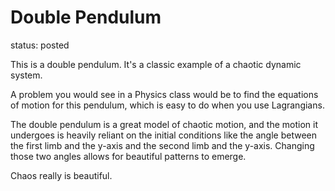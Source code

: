 # Double Pendulum

status: posted

This is a double pendulum. It's a classic example of a chaotic dynamic system. 

A problem you would see in a Physics class would be to find the equations of motion for this pendulum, which is easy to do when you use Lagrangians.

The double pendulum is a great model of chaotic motion, and the motion it undergoes is heavily reliant on the initial conditions like the angle between the first limb and the y-axis and the second limb and the y-axis. Changing those two angles allows for beautiful patterns to emerge. 

Chaos really is beautiful.